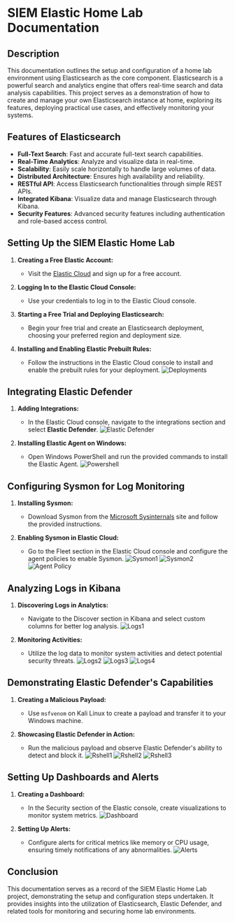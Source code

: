 # SIEM Elastic Home Lab Documentation

## Description

This documentation outlines the setup and configuration of a home lab environment using Elasticsearch as the core component. Elasticsearch is a powerful search and analytics engine that offers real-time search and data analysis capabilities. This project serves as a demonstration of how to create and manage your own Elasticsearch instance at home, exploring its features, deploying practical use cases, and effectively monitoring your systems.


## Features of Elasticsearch

- **Full-Text Search**: Fast and accurate full-text search capabilities.
- **Real-Time Analytics**: Analyze and visualize data in real-time.
- **Scalability**: Easily scale horizontally to handle large volumes of data.
- **Distributed Architecture**: Ensures high availability and reliability.
- **RESTful API**: Access Elasticsearch functionalities through simple REST APIs.
- **Integrated Kibana**: Visualize data and manage Elasticsearch through Kibana.
- **Security Features**: Advanced security features including authentication and role-based access control.


## Setting Up the SIEM Elastic Home Lab

1. **Creating a Free Elastic Account:**
   - Visit the [Elastic Cloud](https://cloud.elastic.co) and sign up for a free account.

2. **Logging In to the Elastic Cloud Console:**
   - Use your credentials to log in to the Elastic Cloud console.

3. **Starting a Free Trial and Deploying Elasticsearch:**
   - Begin your free trial and create an Elasticsearch deployment, choosing your preferred region and deployment size.

4. **Installing and Enabling Elastic Prebuilt Rules:**
   - Follow the instructions in the Elastic Cloud console to install and enable the prebuilt rules for your deployment.
     ![Deployments](images/deployments.jpg)


## Integrating Elastic Defender

1. **Adding Integrations:**
   - In the Elastic Cloud console, navigate to the integrations section and select **Elastic Defender**.
     ![Elastic Defender](images/elastic_defender.jpg)

2. **Installing Elastic Agent on Windows:**
   - Open Windows PowerShell and run the provided commands to install the Elastic Agent.
     ![Powershell](images/powershell.jpg)


## Configuring Sysmon for Log Monitoring

1. **Installing Sysmon:**
   - Download Sysmon from the [Microsoft Sysinternals](https://docs.microsoft.com/en-us/sysinternals/downloads/sysmon) site and follow the provided instructions.

2. **Enabling Sysmon in Elastic Cloud:**
   - Go to the Fleet section in the Elastic Cloud console and configure the agent policies to enable Sysmon.
     ![Sysmon1](images/sysmon_1.jpg)
     ![Sysmon2](images/sysmon_2.jpg)
     ![Agent Policy](images/agent_policy.jpg)


## Analyzing Logs in Kibana

1. **Discovering Logs in Analytics:**
   - Navigate to the Discover section in Kibana and select custom columns for better log analysis.
     ![Logs1](images/logs_1.jpg)

2. **Monitoring Activities:**
   - Utilize the log data to monitor system activities and detect potential security threats.
     ![Logs2](images/logs_2.jpg)
     ![Logs3](images/logs_3.jpg)
     ![Logs4](images/logs_4.jpg)


## Demonstrating Elastic Defender's Capabilities

1. **Creating a Malicious Payload:**
   - Use `msfvenom` on Kali Linux to create a payload and transfer it to your Windows machine.

2. **Showcasing Elastic Defender in Action:**
   - Run the malicious payload and observe Elastic Defender's ability to detect and block it.
     ![Rshell1](images/rshell_1.jpg)
     ![Rshell2](images/rshell_2.jpg)
     ![Rshell3](images/rshell_3.jpg)


## Setting Up Dashboards and Alerts

1. **Creating a Dashboard:**
   - In the Security section of the Elastic console, create visualizations to monitor system metrics.
     ![Dashboard](images/dashboard.jpg)

2. **Setting Up Alerts:**
   - Configure alerts for critical metrics like memory or CPU usage, ensuring timely notifications of any abnormalities.
     ![Alerts](images/rules.jpg)


## Conclusion

This documentation serves as a record of the SIEM Elastic Home Lab project, demonstrating the setup and configuration steps undertaken. It provides insights into the utilization of Elasticsearch, Elastic Defender, and related tools for monitoring and securing home lab environments.

